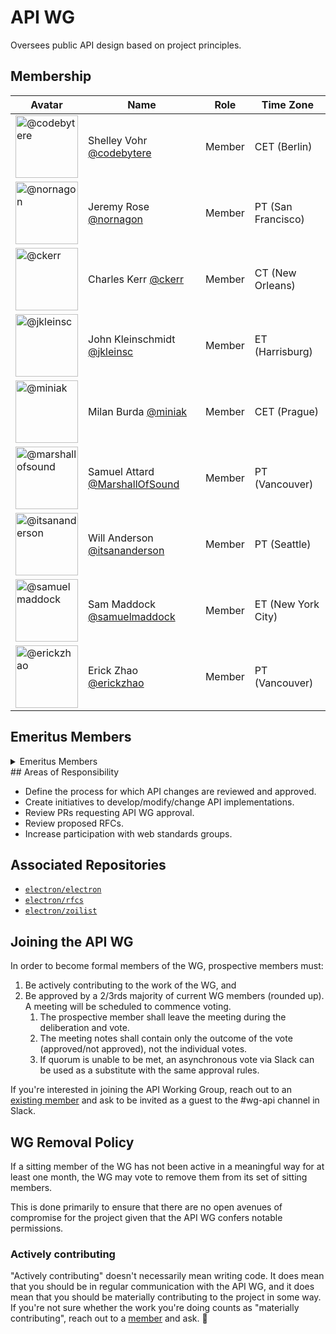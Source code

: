 # API WG

Oversees public API design based on project principles.

## Membership

| Avatar | Name | Role | Time Zone |
| -------------------------------------------|----------------------|----------------------------| -------- |
| <img src="https://github.com/codebytere.png" width=100 alt="@codebytere">  | Shelley Vohr [@codebytere](https://github.com/codebytere) | Member | CET (Berlin) |
| <img src="https://github.com/nornagon.png" width=100 alt="@nornagon">  | Jeremy Rose [@nornagon](https://github.com/nornagon) | Member | PT (San Francisco) |
| <img src="https://github.com/ckerr.png" width=100 alt="@ckerr">  | Charles Kerr [@ckerr](https://github.com/ckerr) | Member | CT (New Orleans) |
| <img src="https://github.com/jkleinsc.png" width=100 alt="@jkleinsc">  | John Kleinschmidt [@jkleinsc](https://github.com/jkleinsc) | Member | ET (Harrisburg) |
| <img src="https://github.com/miniak.png" width=100 alt="@miniak">  | Milan Burda [@miniak](https://github.com/miniak) | Member | CET (Prague) |
| <img src="https://github.com/marshallofsound.png" width=100 alt="@marshallofsound">  | Samuel Attard [@MarshallOfSound](https://github.com/marshallofsound) | Member | PT (Vancouver) |
| <img src="https://github.com/itsananderson.png" width=100 alt="@itsananderson">  | Will Anderson [@itsananderson](https://github.com/itsananderson) | Member | PT (Seattle) |
| <img src="https://github.com/samuelmaddock.png" width=100 alt="@samuelmaddock">  | Sam Maddock [@samuelmaddock](https://github.com/samuelmaddock) | Member | ET (New York City) |
| <img src="https://github.com/erickzhao.png" width=100 alt="@erickzhao">  | Erick Zhao [@erickzhao](https://github.com/erickzhao) | Member | PT (Vancouver) |

## Emeritus Members

<details>
  <summary>Emeritus Members</summary>

  | Avatar | Name | Role | Time Zone |
  | -------------------------------------------|----------------------|----------------------------| -------- |
  | <img src="https://github.com/zcbenz.png" width=100 alt="@zcbenz">  | Cheng Zhao [@zcbenz](https://github.com/zcbenz) | Member | JST (Nagoya) |

</details>
## Areas of Responsibility

* Define the process for which API changes are reviewed and approved.
* Create initiatives to develop/modify/change API implementations.
* Review PRs requesting API WG approval.
* Review proposed RFCs.
* Increase participation with web standards groups.

## Associated Repositories

* [`electron/electron`](https://github.com/electron/electron)
* [`electron/rfcs`](https://github.com/electron/rfcs)
* [`electron/zoilist`](https://github.com/electron/zoilist)

## Joining the API WG

In order to become formal members of the WG, prospective members must:

1. Be actively contributing to the work of the WG, and
1. Be approved by a 2/3rds majority of current WG members (rounded up). A meeting will be scheduled to commence voting.
    1. The prospective member shall leave the meeting during the deliberation and vote.
    1. The meeting notes shall contain only the outcome of the vote (approved/not approved), not the individual votes.
    1. If quorum is unable to be met, an asynchronous vote via Slack can be used as a substitute with the same approval rules.

If you're interested in joining the API Working Group, reach out to an [existing member](#membership) and ask to be invited as a guest to the #wg-api channel in Slack.

## WG Removal Policy

If a sitting member of the WG has not been active in a meaningful way for at least one month, the WG may vote to remove them from its set of sitting members.

This is done primarily to ensure that there are no open avenues of compromise for the project given that the API WG confers notable permissions.

### Actively contributing

"Actively contributing" doesn't necessarily mean writing code. It does mean that you should be in regular communication with the API WG, and it does mean that you should be materially contributing to the project in some way. If you're not sure whether the work you're doing counts as "materially contributing", reach out to a [member](#membership) and ask. 🙂
